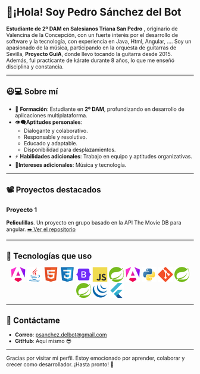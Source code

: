 # 👋¡Hola! Soy Pedro Sánchez del Bot

**Estudiante de 2º DAM en Salesianos Triana San Pedro** , originario de Valencina de la Concepción, con un fuerte interés por el desarrollo de software y la tecnología, con experiencia en Java, Html, Angular, .... Soy un apasionado de la música, participando en la orquesta de guitarras de Sevilla, **Proyecto GuiA**, donde llevo tocando la guitarra desde 2015. Además, fui practicante de kárate durante 8 años, lo que me enseñó disciplina y constancia.

---

## 😃💻 Sobre mí 

- 📝 **Formación**: Estudiante en **2º DAM**, profundizando en desarrollo de aplicaciones multiplataforma.
- 👁️‍🗨️**Aptitudes personales**:
  - Dialogante y colaborativo.
  - Responsable y resolutivo.
  - Educado y adaptable.
  - Disponibilidad para desplazamientos.
- ⚡ **Habilidades adicionales**: Trabajo en equipo y aptitudes organizativas.
- 🎵**Intereses adicionales**: Música y tecnología.

---

## 📽️ Proyectos destacados

### Proyecto 1
**Peliculillas**. Un proyecto en grupo basado en la API The Movie DB para angular.
[➡️ Ver el repositorio](#)

---

## 🔧 Tecnologías que uso

<p align="center">
  <img src="https://raw.githubusercontent.com/devicons/devicon/master/icons/angular/angular-original.svg" alt="Angular" width="40" height="40"/>
  <img src="https://raw.githubusercontent.com/devicons/devicon/master/icons/java/java-original.svg" alt="Java" width="40" height="40"/>
  <img src="https://raw.githubusercontent.com/devicons/devicon/master/icons/html5/html5-original.svg" alt="HTML" width="40" height="40"/>
  <img src="https://raw.githubusercontent.com/devicons/devicon/master/icons/css3/css3-original.svg" alt="CSS" width="40" height="40"/>
  <img src="https://raw.githubusercontent.com/devicons/devicon/master/icons/bootstrap/bootstrap-plain.svg" alt="Bootstrap" width="40" height="40"/>
  <img src="https://raw.githubusercontent.com/devicons/devicon/master/icons/javascript/javascript-original.svg" alt="JavaScript" width="40" height="40"/>
  <img src="https://raw.githubusercontent.com/devicons/devicon/master/icons/spring/spring-original.svg" alt="Spring" width="40" height="40"/>
  <img src="https://raw.githubusercontent.com/devicons/devicon/master/icons/angular/angular-original.svg" alt="Angular" width="40" height="40"/>
  <img src="https://raw.githubusercontent.com/devicons/devicon/master/icons/python/python-original.svg" alt="Python" width="40" height="40"/>
  <img src="https://raw.githubusercontent.com/devicons/devicon/master/icons/git/git-original.svg" alt="Git" width="40" height="40"/>
  <img src="https://raw.githubusercontent.com/devicons/devicon/master/icons/spring/spring-original.svg" alt="Spring" width="40" height="40"/>
  <img src="https://raw.githubusercontent.com/devicons/devicon/master/icons/spring/spring-original.svg" alt="Spring" width="40" height="40"/>
  <img src="https://raw.githubusercontent.com/devicons/devicon/master/icons/jquery/jquery-original.svg" alt="Jquery" width="40" height="40"/>
  <img src="https://raw.githubusercontent.com/devicons/devicon/master/icons/flutter/flutter-original.svg" alt="Flutter" width="40" height="40"/>

</p>

---

## 📧 Contáctame

- **Correo**: [psanchez.delbot@gmail.com](mailto:psanchez.delbot@gmail.com)
- **GitHub**: Aquí mismo 😎

---

Gracias por visitar mi perfil. Estoy emocionado por aprender, colaborar y crecer como desarrollador. ¡Hasta pronto! 👋
